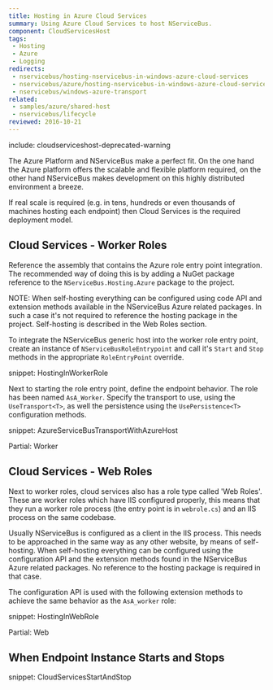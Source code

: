 ```yaml
---
title: Hosting in Azure Cloud Services
summary: Using Azure Cloud Services to host NServiceBus.
component: CloudServicesHost
tags:
 - Hosting
 - Azure
 - Logging
redirects:
 - nservicebus/hosting-nservicebus-in-windows-azure-cloud-services
 - nservicebus/azure/hosting-nservicebus-in-windows-azure-cloud-services
 - nservicebus/windows-azure-transport
related:
 - samples/azure/shared-host
 - nservicebus/lifecycle
reviewed: 2016-10-21
---
```


include: cloudserviceshost-deprecated-warning

The Azure Platform and NServiceBus make a perfect fit. On the one hand the Azure platform offers the scalable and flexible platform required, on the other hand NServiceBus makes development on this highly distributed environment a breeze.

If real scale is required (e.g. in tens, hundreds or even thousands of machines hosting each endpoint) then Cloud Services is the required deployment model.


## Cloud Services - Worker Roles

Reference the assembly that contains the Azure role entry point integration. The recommended way of doing this is by adding a NuGet package reference to the `NServiceBus.Hosting.Azure` package to the project.

NOTE: When self-hosting everything can be configured using code API and extension methods available in the NServiceBus Azure related packages. In such a case it's not required to reference the hosting package in the project. Self-hosting is described in the Web Roles section.

To integrate the NServiceBus generic host into the worker role entry point, create an instance of `NServiceBusRoleEntrypoint` and call it's `Start` and `Stop` methods in the appropriate `RoleEntryPoint` override.

snippet: HostingInWorkerRole

Next to starting the role entry point, define the endpoint behavior. The role has been named `AsA_Worker`. Specify the transport to use, using the `UseTransport<T>`, as well the persistence using the `UsePersistence<T>` configuration methods.

snippet: AzureServiceBusTransportWithAzureHost

Partial: Worker


## Cloud Services - Web Roles

Next to worker roles, cloud services also has a role type called 'Web Roles'. These are worker roles which have IIS configured properly, this means that they run a worker role process (the entry point is in `webrole.cs`) and an IIS process on the same codebase.

Usually NServiceBus is configured as a client in the IIS process. This needs to be approached in the same way as any other website, by means of self-hosting. When self-hosting everything can be configured using the configuration API and the extension methods found in the NServiceBus Azure related packages. No reference to the hosting package is required in that case.

The configuration API is used with the following extension methods to achieve the same behavior as the `AsA_worker` role:

snippet: HostingInWebRole

Partial: Web


## When Endpoint Instance Starts and Stops


snippet: CloudServicesStartAndStop
